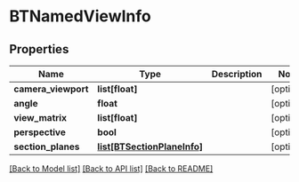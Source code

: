 # BTNamedViewInfo

## Properties
Name | Type | Description | Notes
------------ | ------------- | ------------- | -------------
**camera_viewport** | **list[float]** |  | [optional] 
**angle** | **float** |  | [optional] 
**view_matrix** | **list[float]** |  | [optional] 
**perspective** | **bool** |  | [optional] 
**section_planes** | [**list[BTSectionPlaneInfo]**](BTSectionPlaneInfo.md) |  | [optional] 

[[Back to Model list]](../README.md#documentation-for-models) [[Back to API list]](../README.md#documentation-for-api-endpoints) [[Back to README]](../README.md)


